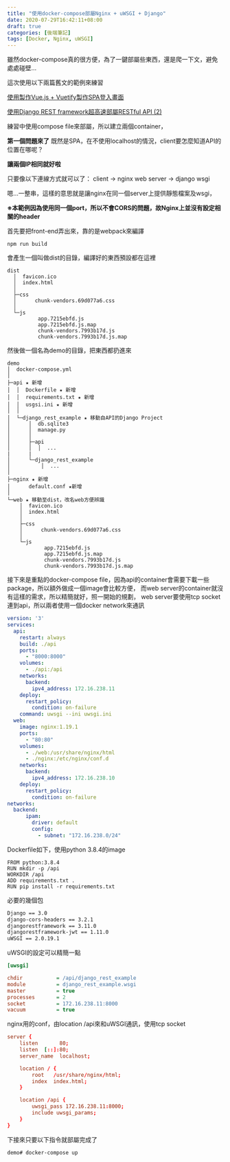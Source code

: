```yaml
---
title: "使用docker-compose部屬Nginx + uWSGI + Django"
date: 2020-07-29T16:42:11+08:00
draft: true
categories: [後端筆記]
tags: [Docker, Nginx, uWSGI]
---
```

雖然docker-compose真的很方便，為了一鍵部屬些東西，還是爬一下文，避免處處碰壁…
  
這次使用以下兩篇舊文的範例來練習

<!--more-->
<a href="https://mikanbearer.github.io/myblog/posts/202007262314/">使用製作Vue.js + Vuetify製作SPA登入畫面</a>

<a href="https://mikanbearer.github.io/myblog/posts/202007201501/">使用Django REST framework超高速部屬RESTful API (2)</a>


練習中使用compose file來部屬，所以建立兩個container，
  
**第一個問題來了** 
既然是SPA，在不使用localhost的情況，client要怎麼知道API的位置在哪呢？
  
**讓兩個IP相同就好啦**
  
只要像以下連線方式就可以了：
client → nginx web server → django wsgi
  
嗯…一整串，這樣的意思就是讓nginx在同一個server上提供靜態檔案及wsgi，
  
**※本範例因為使用同一個port，所以不會CORS的問題，故Nginx上並沒有設定相關的header**
  
首先要把front-end弄出來，靠的是webpack來編譯
```
npm run build
```
會產生一個叫做dist的目錄，編譯好的東西預設都在這裡
```
dist
  │  favicon.ico
  │  index.html
  │
  ├─css
  │      chunk-vendors.69d077a6.css
  │
  └─js
          app.7215ebfd.js
          app.7215ebfd.js.map
          chunk-vendors.7993b17d.js
          chunk-vendors.7993b17d.js.map
```
然後做一個名為demo的目錄，把東西都扔進來
```
demo
│  docker-compose.yml
│
├─api ★ 新增
│  │  Dockerfile ★ 新增
│  │  requirements.txt ★ 新增
│  │  usgsi.ini ★ 新增
│  │
│  └─django_rest_example ★ 移動自API的Django Project
│      │  db.sqlite3
│      │  manage.py
│      │
│      ├─api
│      │  │  ...
|      |
│      └─django_rest_example
│          │  ...
│
├─nginx ★ 新增
│      default.conf ★新增
│
└─web ★ 移動至dist，改名web方便辨識
    │  favicon.ico
    │  index.html
    │
    ├─css
    │      chunk-vendors.69d077a6.css
    │
    └─js
            app.7215ebfd.js
            app.7215ebfd.js.map
            chunk-vendors.7993b17d.js
            chunk-vendors.7993b17d.js.map

```
接下來是重點的docker-compose file，因為api的container會需要下載一些package，所以額外做成一個image會比較方便，
而web server的container就沒有這樣的需求，所以精簡就好，照一開始的規劃，
web server要使用tcp socket連到api，所以兩者使用一個docker network來通訊
```:docker-compose.yml  {linenos=table, linenostart=1}
version: '3'
services:
  api:
    restart: always
    build: ./api
    ports:
      - "8000:8000"
    volumes:
      - ./api:/api
    networks:
      backend:
        ipv4_address: 172.16.238.11
    deploy:
      restart_policy:
        condition: on-failure
    command: uwsgi --ini uwsgi.ini
  web:
    image: nginx:1.19.1
    ports:
      - "80:80"
    volumes:
      - ./web:/usr/share/nginx/html
      - ./nginx:/etc/nginx/conf.d
    networks:
      backend:
        ipv4_address: 172.16.238.10
    deploy:
      restart_policy:
        condition: on-failure
networks:
  backend: 
      ipam:
        driver: default
        config:
          - subnet: "172.16.238.0/24"
```
Dockerfile如下，使用python 3.8.4的image
```:api/Dockerfile {linenos=table, linenostart=1}
FROM python:3.8.4
RUN mkdir -p /api
WORKDIR /api
ADD requirements.txt .
RUN pip install -r requirements.txt
```
必要的幾個包
```requirements.txt
Django == 3.0
django-cors-headers == 3.2.1
djangorestframework == 3.11.0
djangorestframework-jwt == 1.11.0
uWSGI == 2.0.19.1
```
uWSGI的設定可以精簡一點
```:api/uwsgi.ini {linenos=table, linenostart=1}
[uwsgi]

chdir           = /api/django_rest_example
module          = django_rest_example.wsgi
master          = true
processes       = 2
socket          = 172.16.238.11:8000 
vacuum          = true
```
nginx用的conf，由location /api來和uWSGI通訊，使用tcp socket
```:nginx/default.conf {linenos=table, linenostart=1}
server {
    listen       80;
    listen  [::]:80;
    server_name  localhost;

    location / {
        root   /usr/share/nginx/html;
        index  index.html;
    }

    location /api {
        uwsgi_pass 172.16.238.11:8000;
        include uwsgi_params;
    }
}
```
下接來只要以下指令就部屬完成了
```
demo# docker-compose up
```